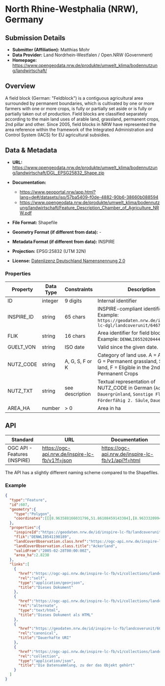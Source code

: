 # North Rhine-Westphalia (NRW), Germany

## Submission Details

- **Submitter (Affiliation):** Matthias Mohr
- **Data Provider:** Land Nordrhein-Westfalen / Open.NRW (Government)
- **Homepage:** https://www.opengeodata.nrw.de/produkte/umwelt_klima/bodennutzung/landwirtschaft/

## Overview

A field block (German: "Feldblock") is a contiguous agricultural area surrounded by permanent boundaries, which is cultivated by one or more farmers with one or more crops, is fully or partially set aside or is fully or partially taken out of production. Field blocks are classified separately according to the main land uses of arable land, grassland, permanent crops, 2nd pillar and other. Since 2005, field blocks in NRW have represented the area reference within the framework of the Integrated Administration and Control System (IACS) for EU agricultural subsidies.

## Data & Metadata

- **URL:** https://www.opengeodata.nrw.de/produkte/umwelt_klima/bodennutzung/landwirtschaft/DGL_EPSG25832_Shape.zip
- **Documentation:**
  - https://www.geoportal.nrw/app.html?lang=de#/datasets/iso/57ba5409-f0de-4882-90b6-38660b088594
  - https://www.opengeodata.nrw.de/produkte/umwelt_klima/bodennutzung/landwirtschaft/Feature_Description_Chamber_of_Agriculture_NRW.pdf

- **File Format:** Shapefile
- **Geometry Format (if different from data):** -
- **Metadata Format (if different from data):** INSPIRE
- **Projection:** EPSG:25832 (UTM 32N)
- **License:** [Datenlizenz Deutschland Namensnennung 2.0](https://www.govdata.de/dl-de/by-2-0)

### Properties

| Property   | Data Type | Constraints     | Description                                                  |
| ---------- | --------- | --------------- | ------------------------------------------------------------ |
| ID         | integer   | 9 digits        | Internal identifier                                          |
| INSPIRE_ID | string    | 65 chars        | INSPIRE-compliant identifier. Example: `https://geodaten.nrw.de/id/inspire-lc-dgl/landcoverunit/6467974` |
| FLIK       | string    | 16 chars        | Area identifier for field blocks. Example: `DENWLI0552020444` |
| GUELT_VON  | string    | ISO date        | Valid since the given date.                                  |
| NUTZ_CODE  | string    | A, G, S, F or K | Category of land use. A = Arable land, G = Permanent grassland, S = Other land, F = Eligible in the 2nd pillar, K = Permanent Crops |
| NUTZ_TXT   | string    | see description | Textual representation of NUTZ_CODE in German (`Ackerland`, `Dauergrünland`, `Sonstige Flächen`, `Förderfähig 2. Säule`,  `Dauerkultur`) |
| AREA_HA    | number    | > 0             | Area in ha                                                   |

## API

| Standard | URL | Documentation |
| -------- | --- | ------------- |
| OGC API - Features (INSPIRE) | https://ogc-api.nrw.de/inspire-lc-fb/v1?f=json | https://ogc-api.nrw.de/inspire-lc-fb/v1/api?f=html |


The API has a slightly different naming scheme compared to the Shapefiles.

### Example

```json
{
  "type":"Feature",
  "id":607,
  "geometry":{
    "type":"Polygon",
    "coordinates":[[[8.963588166031796,51.86108459143304],[8.963332099463827,51.861166220984295],[8.963023949438366,51.86126446099501],[8.962807806023463,51.86157245469338],[8.963068779269776,51.86182317209762],[8.963205382702137,51.86199858948753],[8.963104181084756,51.862339234153104],[8.962934975707428,51.862779908349644],[8.96288730042154,51.86291106819299],[8.962787666837123,51.86320805101205],[8.962268809866147,51.86319728517804],[8.962224669862318,51.8631550385939],[8.96239137074055,51.86275329910849],[8.962453087130068,51.86258394675623],[8.962424138116727,51.862408678926926],[8.962249495307578,51.86219086406462],[8.962072367607826,51.86197873684772],[8.961876422380694,51.861773883411864],[8.96168129403757,51.86158390400363],[8.9615935274418,51.86149845835634],[8.961368301166255,51.86126749492061],[8.961328706296499,51.8612269119461],[8.961313083509012,51.86116132430056],[8.961437590200225,51.860861212861295],[8.961615195961874,51.86055753293063],[8.961635987782488,51.86053362319123],[8.961752892040964,51.86039907057983],[8.961892496440246,51.86026670915993],[8.962086880316214,51.86008241603175],[8.962272618290259,51.85992568494658],[8.96238182269965,51.859921881581315],[8.962833998198581,51.86022519148945],[8.962885022714847,51.86025943160001],[8.963102532758805,51.860432824663945],[8.963313736964306,51.86068758906699],[8.963425562179406,51.8608224546116],[8.963588166031796,51.86108459143304]]]
  },
  "properties":{
    "inspireId":"https://geodaten.nrw.de/id/inspire-lc-fb/landcoverunit/607",
    "flik":"DENWLI0541190189",
    "landCoverObservation.class.href":"https://ogc-api.nrw.de/inspire-lc-fb/v1/../../codelist/v1/collections/lcclassvalue_fb/items/A",
    "landCoverObservation.class.title":"Ackerland",
    "validFrom":"2005-02-28T00:00:00Z",
    "area_ha":2.8238
  },
  "links":[
    {
      "href":"https://ogc-api.nrw.de/inspire-lc-fb/v1/collections/landcoverunit/items/607?f=json",
      "rel":"self",
      "type":"application/geo+json",
      "title":"Dieses Dokument"
    },
    {
      "href":"https://ogc-api.nrw.de/inspire-lc-fb/v1/collections/landcoverunit/items/607?f=html",
      "rel":"alternate",
      "type":"text/html",
      "title":"Dieses Dokument als HTML"
    },
    {
      "href":"https://geodaten.nrw.de/id/inspire-lc-fb/landcoverunit/607",
      "rel":"canonical",
      "title":"Dauerhafte URI"
    },
    {
      "href":"https://ogc-api.nrw.de/inspire-lc-fb/v1/collections/landcoverunit?f=json",
      "rel":"collection",
      "type":"application/json",
      "title":"Die Datensammlung, zu der das Objekt gehört"
    }
  ]
}
```

